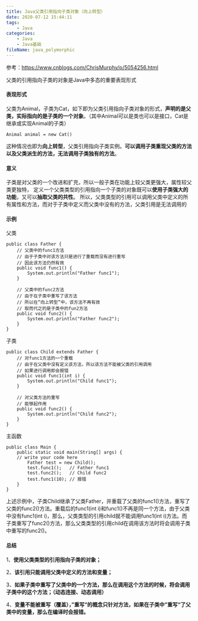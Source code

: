 ```yaml
---
title: Java父类引用指向子类对象（向上转型）
date: 2020-07-12 15:44:11
tags:
	- Java
categories:
	- Java
	- Java基础
fileName: java_polymorphic
---
```


参考：https://www.cnblogs.com/ChrisMurphy/p/5054256.html

父类的引用指向子类的对象是Java中多态的重要表现形式

#### 表现形式

父类为Animal，子类为Cat，如下即为父类引用指向子类对象的形式，**声明的是父类，实际指向的是子类的一个对象**。（其中Animal可以是类也可以是接口，Cat是继承或实现Animal的子类）

```
Animal animal = new Cat()
```

这种情况也即为**向上转型**，父类引用指向子类实例。**可以调用子类重现父类的方法以及父类派生的方法，无法调用子类独有的方法**。



#### 意义

子类是对父类的一个改进和扩充，所以一般子类在功能上较父类更强大，属性较父类更独特， 定义一个父类类型的引用指向一个子类的对象既可以**使用子类强大的功能**，又可以**抽取父类的共性**。 所以，父类类型的引用可以调用父类中定义的所有属性和方法，而对于子类中定义而父类中没有的方法，父类引用是无法调用的



#### 示例

父类

```
public class Father {
    // 父类中的func1方法
    // 由于子类中对该方法只是进行了重载而没有进行重写
    // 因此该方法仍然有效
    public void func1() {
        System.out.println("Father func1");
    }

    // 父类中的func2方法
    // 由于在子类中重写了该方法
    // 所以在“向上转型”中，该方法不再有效
    // 取而代之的是子类中的fun2方法
    public void func2() {
        System.out.println("Father func2");
    }
}
```

子类

```
public class Child extends Father {
    // 对func1方法的一个重载
    // 由于在父类中没有定义该方法，所以该方法不能被父类的引用调用
    // 如果进行调用即会报错
    public void func1(int i) {
        System.out.println("Child func1");
    }

    // 对父类方法的重写
    // 能够起作用
    public void func2() {
        System.out.println("Child func2");
    }
}
```

主函数

```
public class Main {
    public static void main(String[] args) {
	// write your code here
        Father test = new Child();
        test.func1();   // Father func1
        test.func2();   // Child func2
        test.func1(10); // 报错
    }
}
```

上述示例中，子类Child继承了父类Father，并重载了父类的func1()方法，重写了父类的func2()方法。重载后的func1(int i)和func1()不再是同一个方法，由于父类中没有func1(int i)，那么，父类类型的引用child就不能调用func1(int i)方法。而子类重写了func2()方法，那么父类类型的引用child在调用该方法时将会调用子类中重写的func2()。 



#### 总结

1、**使用父类类型的引用指向子类的对象；** 

2、**该引用只能调用父类中定义的方法和变量；** 

3、**如果子类中重写了父类中的一个方法，那么在调用这个方法的时候，将会调用子类中的这个方法；（动态连接、动态调用）** 

4、**变量不能被重写（覆盖），”重写“的概念只针对方法，如果在子类中”重写“了父类中的变量，那么在编译时会报错。**






